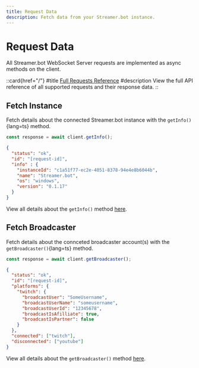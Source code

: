```yaml
---
title: Request Data
description: Fetch data from your Streamer.bot instance.
---
```


# Request Data

All Streamer.bot WebSocket Server requests are implemented as async methods on the client.

::card{href="/"}
#title
[Full Requests Reference](/api/requests)
#description
View the full API reference of all supported requests and their response data.
::

## Fetch Instance

Fetch details about the connected Streamer.bot instance with the `getInfo()`{lang=ts} method.

```ts [Request]
const response = await client.getInfo();
```

```json [Response]
{
  "status": "ok",
  "id": "[request-id]",
  "info" : {
    "instanceId": "c1a51f77-ec2e-4051-8378-94e4e8b6044b",
    "name": "Streamer.bot",
    "os": "windows",
    "version": "0.1.17"
  }
}
```

View all details about the `getInfo()` method [here](/api/requests#get-info).

## Fetch Broadcaster

Fetch details about the connceted broadcaster account(s) with the `getBroadcaster()`{lang=ts} method.

```ts [Request]
const response = await client.getBroadcaster();
```

```json [Response]
{
  "status": "ok",
  "id": "[request-id]",
  "platforms": {
    "twitch": {
      "broadcastUser": "SomeUsername",
      "broadcastUserName": "someusername",
      "broadcastUserId": "12345678",
      "broadcastIsAfilliate": true,
      "broadcastIsPartner": false
    }
  },
  "connected": ["twitch"],
  "disconnected": ["youtube"]
}
```

View all details about the `getBroadcaster()` method [here](/api/requests#get-broadcaster).